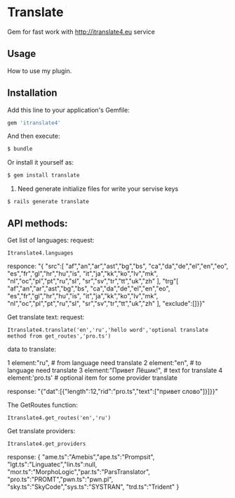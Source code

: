 # Translate
Gem for fast work with http://itranslate4.eu service

## Usage
How to use my plugin.

## Installation
Add this line to your application's Gemfile:

```ruby
gem 'itranslate4'
```

And then execute:
```bash
$ bundle
```

Or install it yourself as:
```bash
$ gem install translate
```
1) Need generate initialize files for write your servise keys
```
$ rails generate translate
```
## API methods:
Get list of languages:
request:
```
Itranslate4.languages
```
responce:
"{
  \"src\":[
            \"af\",\"an\",\"ar\",\"ast\",\"bg\",\"bs\",
            \"ca\",\"da\",\"de\",\"el\",\"en\",\"eo\",
            \"es\",\"fr\",\"gl\",\"hr\",\"hu\",\"is\",
            \"it\",\"ja\",\"kk\",\"ko\",\"lv\",\"mk\",
            \"nl\",\"oc\",\"pl\",\"pt\",\"ru\",\"sl\",
            \"sr\",\"sv\",\"tr\",\"tt\",\"uk\",\"zh\"
          ],
  \"trg\"[
            \"af\",\"an\",\"ar\",\"ast\",\"bg\",\"bs\",
            \"ca\",\"da\",\"de\",\"el\",\"en\",\"eo\",
            \"es\",\"fr\",\"gl\",\"hr\",\"hu\",\"is\",
            \"it\",\"ja\",\"kk\",\"ko\",\"lv\",\"mk\",
            \"nl\",\"oc\",\"pl\",\"pt\",\"ru\",\"sl\",
            \"sr\",\"sv\",\"tr\",\"tt\",\"uk\",\"zh\"
         ],
   \"exclude\":[]}}"
   
   
Get translate text:
request:
```
Itranslate4.translate('en','ru','hello word','optional translate method from get_routes','pro.ts') 
```
data to translate:

 1 element:"ru",              # from language need translate 
 2 element:"en",                # to language need translate 
 3 element:"Привет Лёшик!",   # text for translate
 4 element:'pro.ts'           # optional item for some provider translate

response:
"{\"dat\":[{\"length\":12,\"rid\":\"pro.ts\",\"text\":[\"привет слово\"]}]}}"

The GetRoutes function:
```
Itranslate4.get_routes('en','ru')
```
Get translate providers:
```
Itranslate4.get_providers
```
response:
{
  \"ame.ts\":\"Amebis\",\"ape.ts\":\"Prompsit\",
  \"lgt.ts\":\"Linguatec\",\"lin.ts\":null,
  \"mor.ts\":\"MorphoLogic\",\"par.ts\":\"ParsTranslator\",
  \"pro.ts\":\"PROMT\",\"pwn.ts\":\"pwn.pl\",
  \"sky.ts\":\"SkyCode\",\"sys.ts\":\"SYSTRAN\",
  \"trd.ts\":\"Trident\"
}

